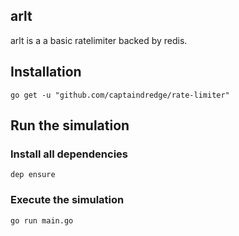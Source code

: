 arlt
---

arlt is a a basic ratelimiter backed by redis.


## Installation

```
go get -u "github.com/captaindredge/rate-limiter"
```

## Run the simulation

### Install all dependencies

```
dep ensure
```

### Execute the simulation

```
go run main.go
```
